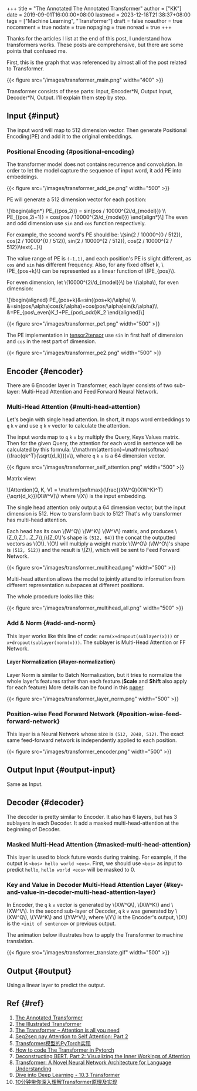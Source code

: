 +++
title = "The Annotated The Annotated Transformer"
author = ["KK"]
date = 2019-09-01T16:00:00+08:00
lastmod = 2023-12-18T21:38:37+08:00
tags = ["Machine Learning", "Transformer"]
draft = false
noauthor = true
nocomment = true
nodate = true
nopaging = true
noread = true
+++

Thanks for the articles I list at the end of this post, I understand how transformers works. These posts are comprehensive, but there are some points that confused me.

First, this is the graph that was referenced by almost all of the post related to Transformer.

{{< figure src="/images/transformer_main.png" width="400" >}}

Transformer consists of these parts: Input, Encoder\*N, Output Input, Decoder\*N, Output. I'll explain them step by step.


## Input {#input}

The input word will map to 512 dimension vector. Then generate Positional Encoding(PE) and add it to the original embeddings.


### Positional Encoding {#positional-encoding}

The transformer model does not contains recurrence and convolution. In order to let the model capture the sequence of input word, it add PE into embeddings.

{{< figure src="/images/transformer_add_pe.png" width="500" >}}

PE will generate a 512 dimension vector for each position:

\\[\begin{align\*}
    PE\_{(pos,2i)} = sin(pos / 10000^{2i/d\_{model}}) \\\\
    PE\_{(pos,2i+1)} = cos(pos / 10000^{2i/d\_{model}})
\end{align\*}\\]
The even and odd dimension use `sin` and `cos` function respectively.

For example, the second word's PE should be: \\(sin(2 / 10000^{0 / 512}), cos(2 / 10000^{0 / 512}), sin(2 / 10000^{2 / 512}), cos(2 / 10000^{2 / 512})\text{...}\\)

The value range of PE is `(-1,1)`, and each position's PE is slight different, as `cos` and `sin` has different frequency. Also, for any fixed offset k, \\(PE\_{pos+k}\\) can be represented as a linear function of \\(PE\_{pos}\\).

For even dimension, let \\(10000^{2i/d\_{model}}\\) be \\(\alpha\\), for even dimension:

\\[\begin{aligned}
PE\_{pos+k}&=sin((pos+k)/\alpha) \\\\
&=sin(pos/\alpha)cos(k/\alpha)+cos(pos/\alpha)sin(k/\alpha)\\\\
&=PE\_{pos\\\_even}K\_1+PE\_{pos\\\_odd}K\_2
\end{aligned}\\]

{{< figure src="/images/transformer_pe1.png" width="500" >}}

The PE implementation in [tensor2tensor](https://github.com/tensorflow/tensor2tensor/blob/5bfe69a7d68b7d61d51fac36c6088f94b9d6fdc6/tensor2tensor/layers/common_attention.py#L457) use `sin` in first half of dimension and `cos` in the rest part of dimension.

{{< figure src="/images/transformer_pe2.png" width="500" >}}


## Encoder {#encoder}

There are 6 Encoder layer in Transformer, each layer consists of two sub-layer: Multi-Head Attention and Feed Forward Neural Network.


### Multi-Head Attention {#multi-head-attention}

Let's begin with single head attention. In short, it maps word embeddings to `q` `k` `v` and use `q` `k` `v` vector to calculate the attention.

The input words map to `q` `k` `v` by multiply the Query, Keys Values matrix. Then for the given Query, the attention for each word in sentence will be calculated by this formula: \\(\mathrm{attention}=\mathrm{softmax}(\frac{qk^T}{\sqrt{d\_k}})v\\), where `q` `k` `v` is a 64 dimension vector.

{{< figure src="/images/transformer_self_attention.png" width="500" >}}

Matrix view:

\\(Attention(Q, K, V) = \mathrm{softmax}(\frac{(XW^Q)(XW^K)^T}{\sqrt{d\_k}})(XW^V)\\) where \\(X\\) is the input embedding.

The single head attention only output a 64 dimension vector, but the input dimension is 512. How to transform back to 512? That's why transformer has multi-head attention.

Each head has its own \\(W^Q\\) \\(W^K\\) \\(W^V\\) matrix, and produces \\(Z\_0,Z\_1...Z\_7\\),(\\(Z\_0\\)'s shape is `(512, 64)`) the concat the outputted vectors as \\(O\\). \\(O\\) will multiply a weight matrix \\(W^O\\) (\\(W^O\\)'s shape is `(512, 512)`) and the result is \\(Z\\), which will be sent to Feed Forward Network.

{{< figure src="/images/transformer_multihead.png" width="500" >}}

Multi-head attention allows the model to jointly attend to information from different representation subspaces at different positions.

The whole procedure looks like this:

{{< figure src="/images/transformer_multihead_all.png" width="500" >}}


### Add &amp; Norm {#add-and-norm}

This layer works like this line of code: `norm(x+dropout(sublayer(x)))` or `x+dropout(sublayer(norm(x)))`. The sublayer is Multi-Head Attention or FF Network.


#### Layer Normalization {#layer-normalization}

Layer Norm is similar to Batch Normalization, but it tries to normalize the whole layer's features rather than each feature.(**Scale** and **Shift** also apply for each feature) More details can be found in this [paper](https://arxiv.org/abs/1607.06450).

{{< figure src="/images/transformer_layer_norm.png" width="500" >}}


### Position-wise Feed Forward Network {#position-wise-feed-forward-network}

This layer is a Neural Network whose size is `(512, 2048, 512)`. The exact same feed-forward network is independently applied to each position.

{{< figure src="/images/transformer_encoder.png" width="500" >}}


## Output Input {#output-input}

Same as Input.


## Decoder {#decoder}

The decoder is pretty similar to Encoder. It also has 6 layers, but has 3 sublayers in each Decoder. It add a masked multi-head-attention at the beginning of Decoder.


### Masked Multi-Head Attention {#masked-multi-head-attention}

This layer is used to block future words during training. For example, if the output is `<bos> hello world <eos>`. First, we should use `<bos>` as input to predict `hello`, `hello world <eos>` will be masked to 0.


### Key and Value in Decoder Multi-Head Attention Layer {#key-and-value-in-decoder-multi-head-attention-layer}

In Encoder, the `q` `k` `v` vector is generated by \\(XW^Q\\), \\(XW^K\\) and \\(XW^V\\). In the second sub-layer of Decoder, `q` `k` `v` was generated by \\(XW^Q\\), \\(YW^K\\) and \\(YW^V\\), where \\(Y\\) is the Encoder's output, \\(X\\) is the `<init of sentence>` or previous output.

The animation below illustrates how to apply the Transformer to machine translation.

{{< figure src="/images/transformer_translate.gif" width="500" >}}


## Output {#output}

Using a linear layer to predict the output.


## Ref {#ref}

1.  [The Annotated Transformer](http://nlp.seas.harvard.edu/2018/04/03/attention.html)
2.  [The Illustrated Transformer](http://jalammar.github.io/illustrated-transformer/)
3.  [The Transformer – Attention is all you need](https://mchromiak.github.io/articles/2017/Sep/12/Transformer-Attention-is-all-you-need/#.XMb3ZC97FPs)
4.  [Seq2seq pay Attention to Self Attention: Part 2](https://medium.com/@bgg/seq2seq-pay-attention-to-self-attention-part-2-cf81bf32c73d)
5.  [Transformer模型的PyTorch实现](https://juejin.im/post/5b9f1af0e51d450e425eb32d)
6.  [How to code The Transformer in Pytorch](https://towardsdatascience.com/how-to-code-the-transformer-in-pytorch-24db27c8f9ec)
7.  [Deconstructing BERT, Part 2: Visualizing the Inner Workings of Attention](https://towardsdatascience.com/deconstructing-bert-part-2-visualizing-the-inner-workings-of-attention-60a16d86b5c1)
8.  [Transformer: A Novel Neural Network Architecture for Language Understanding](https://ai.googleblog.com/2017/08/transformer-novel-neural-network.html)
9.  [Dive into Deep Learning - 10.3 Transformer](https://d2l.ai/chapter_attention-mechanisms/transformer.html)
10. [10分钟带你深入理解Transformer原理及实现](https://zhuanlan.zhihu.com/p/80986272)
